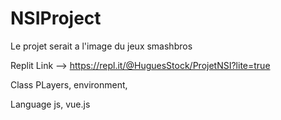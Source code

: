 # NSIProject
Le projet serait a l'image du jeux smashbros

Replit Link -->  https://repl.it/@HuguesStock/ProjetNSI?lite=true

Class PLayers, environment, 

Language js, vue.js
